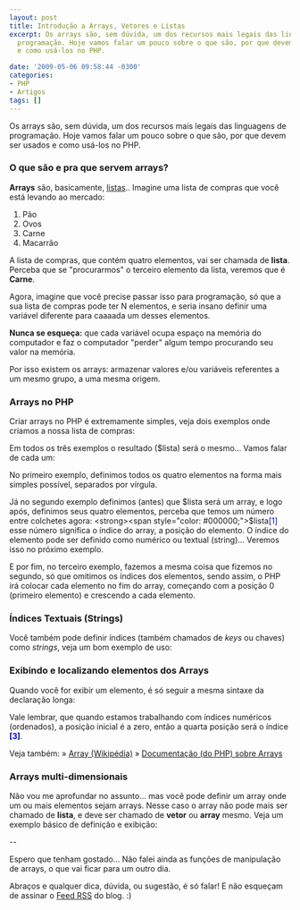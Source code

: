 ```yaml
---
layout: post
title: Introdução a Arrays, Vetores e Listas
excerpt: Os arrays são, sem dúvida, um dos recursos mais legais das linguagens de
  programação. Hoje vamos falar um pouco sobre o que são, por que devem ser usados
  e como usá-los no PHP.

date: '2009-05-06 09:58:44 -0300'
categories:
- PHP
- Artigos
tags: []
---
```

Os arrays são, sem dúvida, um dos recursos mais legais das linguagens de programação. Hoje vamos falar um pouco sobre o que são, por que devem ser usados e como usá-los no PHP.

### O que são e pra que servem arrays?
<strong>Arrays</strong> são, basicamente, <span style="text-decoration: underline;">listas</span>.. Imagine uma lista de compras que você está levando ao mercado:

<ol>
<li>Pão</li>
<li>Ovos</li>
<li>Carne</li>
<li>Macarrão</li>
</ol>
A lista de compras, que contém quatro elementos, vai ser chamada de <strong>lista</strong>. Perceba que se "procurarmos" o terceiro elemento da lista, veremos que é <strong>Carne</strong>.

Agora, imagine que você precise passar isso para programação, só que a sua lista de compras pode ter N elementos, e seria insano definir uma variável diferente para caaaada um desses elementos.

<strong>Nunca se esqueça:</strong> que cada variável ocupa espaço na memória do computador e faz o computador "perder" algum tempo procurando seu valor na memória.

Por isso existem os arrays: armazenar valores e/ou variáveis referentes a um mesmo grupo, a uma mesma origem.

### Arrays no PHP
Criar arrays no PHP é extremamente simples, veja dois exemplos onde criamos a nossa lista de compras:


<div data-gist-id="611c98dd04e2019a0a05" data-gist-show-loading="false"></div>

Em todos os três exemplos o resultado ($lista) será o mesmo... Vamos falar de cada um:

No primeiro exemplo, definimos todos os quatro elementos na forma mais simples possível, separados por vírgula.

Já no segundo exemplo definimos (antes) que $lista será um array, e logo após, definimos seus quatro elementos, perceba que temos um número entre colchetes agora: <strong><span style="color: #000000;">$lista</span><span style="color: #000080;">[<span style="color: #0000ff;">1</span>]</span></strong> esse número significa o índice do array, a posição do elemento. O índice do elemento pode ser definido como numérico ou textual (string)... Veremos isso no próximo exemplo.

E por fim, no terceiro exemplo, fazemos a mesma coisa que fizemos no segundo, só que omitimos os índices dos elementos, sendo assim, o PHP irá colocar cada elemento no fim do array, começando com a posição 0 (primeiro elemento) e crescendo a cada elemento.

### Índices Textuais (Strings)
Você também pode definir índices (também chamados de <em>keys</em> ou chaves)  como <em>strings</em>, veja um bom exemplo de uso:


<div data-gist-id="fa1a5ab17c3d701b2997" data-gist-show-loading="false"></div>

### Exibindo e localizando elementos dos Arrays
Quando você for exibir um elemento, é só seguir a mesma sintaxe da declaração longa:


<div data-gist-id="c8b041802dd1ae2d20d0" data-gist-show-loading="false"></div>

Vale lembrar, que quando estamos trabalhando com índices numéricos (ordenados), a posição inicial é a zero, então a quarta posição será o índice<span style="color: #000080;"><strong> [<span style="color: #0000ff;">3</span>]</strong></span>.

Veja também:
» [Array (Wikipédia)](http://pt.wikipedia.org/wiki/Array)
» [Documentação (do PHP) sobre Arrays](http://br2.php.net/manual/pt_BR/language.types.array.php)

### Arrays multi-dimensionais
Não vou me aprofundar no assunto... mas você pode definir um array onde um ou mais elementos sejam arrays. Nesse caso o array não pode mais ser chamado de <strong>lista</strong>, e deve ser chamado de <strong>vetor</strong> ou <strong>array</strong> mesmo. Veja um exemplo básico de definição e exibição:


<div data-gist-id="de9f572124e591149a8e" data-gist-show-loading="false"></div>

--

Espero que tenham gostado... Não falei ainda as funções de manipulação de arrays, o que vai ficar para um outro dia.

Abraços e qualquer dica, dúvida, ou sugestão, é só falar! E não esqueçam de assinar o [Feed RSS](http://feeds2.feedburner.com/ThiagoBelem/Blog) do blog. :)

